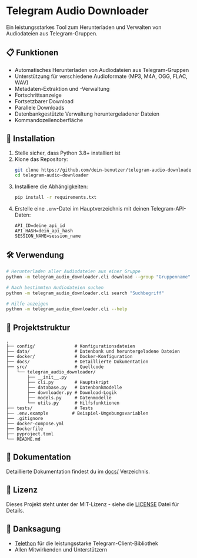 # Telegram Audio Downloader

Ein leistungsstarkes Tool zum Herunterladen und Verwalten von Audiodateien aus Telegram-Gruppen.

## 📋 Funktionen

- Automatisches Herunterladen von Audiodateien aus Telegram-Gruppen
- Unterstützung für verschiedene Audioformate (MP3, M4A, OGG, FLAC, WAV)
- Metadaten-Extraktion und -Verwaltung
- Fortschrittsanzeige
- Fortsetzbarer Download
- Parallele Downloads
- Datenbankgestützte Verwaltung heruntergeladener Dateien
- Kommandozeilenoberfläche

## 🚀 Installation

1. Stelle sicher, dass Python 3.8+ installiert ist
2. Klone das Repository:
   ```bash
   git clone https://github.com/dein-benutzer/telegram-audio-downloader.git
   cd telegram-audio-downloader
   ```
3. Installiere die Abhängigkeiten:
   ```bash
   pip install -r requirements.txt
   ```
4. Erstelle eine `.env`-Datei im Hauptverzeichnis mit deinen Telegram-API-Daten:
   ```
   API_ID=deine_api_id
   API_HASH=dein_api_hash
   SESSION_NAME=session_name
   ```

## 🛠 Verwendung

```bash
# Herunterladen aller Audiodateien aus einer Gruppe
python -m telegram_audio_downloader.cli download --group "Gruppenname"

# Nach bestimmten Audiodateien suchen
python -m telegram_audio_downloader.cli search "Suchbegriff"

# Hilfe anzeigen
python -m telegram_audio_downloader.cli --help
```

## 📂 Projektstruktur

```
.
├── config/               # Konfigurationsdateien
├── data/                 # Datenbank und heruntergeladene Dateien
├── docker/               # Docker-Konfiguration
├── docs/                 # Detaillierte Dokumentation
├── src/                  # Quellcode
│   └── telegram_audio_downloader/
│       ├── __init__.py
│       ├── cli.py        # Hauptskript
│       ├── database.py   # Datenbankmodelle
│       ├── downloader.py # Download-Logik
│       ├── models.py     # Datenmodelle
│       └── utils.py      # Hilfsfunktionen
├── tests/                # Tests
├── .env.example         # Beispiel-Umgebungsvariablen
├── .gitignore
├── docker-compose.yml
├── Dockerfile
├── pyproject.toml
└── README.md
```

## 📝 Dokumentation

Detaillierte Dokumentation findest du im [docs/](docs/) Verzeichnis.

## 📄 Lizenz

Dieses Projekt steht unter der MIT-Lizenz - siehe die [LICENSE](LICENSE) Datei für Details.

## 🙏 Danksagung

- [Telethon](https://docs.telethon.dev/) für die leistungsstarke Telegram-Client-Bibliothek
- Allen Mitwirkenden und Unterstützern
